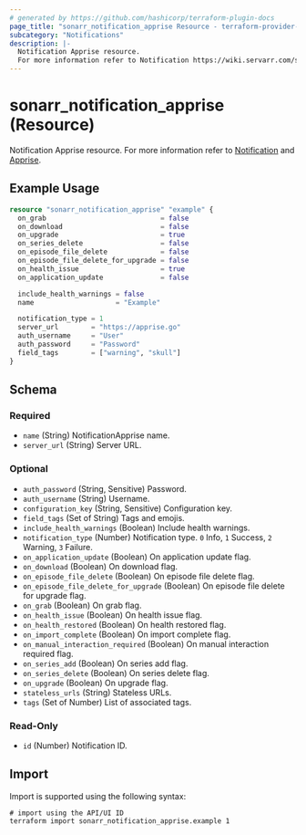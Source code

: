 ```yaml
---
# generated by https://github.com/hashicorp/terraform-plugin-docs
page_title: "sonarr_notification_apprise Resource - terraform-provider-sonarr"
subcategory: "Notifications"
description: |-
  Notification Apprise resource.
  For more information refer to Notification https://wiki.servarr.com/sonarr/settings#connect and Apprise https://wiki.servarr.com/sonarr/supported#apprise.
---
```


# sonarr_notification_apprise (Resource)

<!-- subcategory:Notifications -->
Notification Apprise resource.
For more information refer to [Notification](https://wiki.servarr.com/sonarr/settings#connect) and [Apprise](https://wiki.servarr.com/sonarr/supported#apprise).

## Example Usage

```terraform
resource "sonarr_notification_apprise" "example" {
  on_grab                            = false
  on_download                        = false
  on_upgrade                         = true
  on_series_delete                   = false
  on_episode_file_delete             = false
  on_episode_file_delete_for_upgrade = false
  on_health_issue                    = true
  on_application_update              = false

  include_health_warnings = false
  name                    = "Example"

  notification_type = 1
  server_url        = "https://apprise.go"
  auth_username     = "User"
  auth_password     = "Password"
  field_tags        = ["warning", "skull"]
}
```

<!-- schema generated by tfplugindocs -->
## Schema

### Required

- `name` (String) NotificationApprise name.
- `server_url` (String) Server URL.

### Optional

- `auth_password` (String, Sensitive) Password.
- `auth_username` (String) Username.
- `configuration_key` (String, Sensitive) Configuration key.
- `field_tags` (Set of String) Tags and emojis.
- `include_health_warnings` (Boolean) Include health warnings.
- `notification_type` (Number) Notification type. `0` Info, `1` Success, `2` Warning, `3` Failure.
- `on_application_update` (Boolean) On application update flag.
- `on_download` (Boolean) On download flag.
- `on_episode_file_delete` (Boolean) On episode file delete flag.
- `on_episode_file_delete_for_upgrade` (Boolean) On episode file delete for upgrade flag.
- `on_grab` (Boolean) On grab flag.
- `on_health_issue` (Boolean) On health issue flag.
- `on_health_restored` (Boolean) On health restored flag.
- `on_import_complete` (Boolean) On import complete flag.
- `on_manual_interaction_required` (Boolean) On manual interaction required flag.
- `on_series_add` (Boolean) On series add flag.
- `on_series_delete` (Boolean) On series delete flag.
- `on_upgrade` (Boolean) On upgrade flag.
- `stateless_urls` (String) Stateless URLs.
- `tags` (Set of Number) List of associated tags.

### Read-Only

- `id` (Number) Notification ID.

## Import

Import is supported using the following syntax:

```shell
# import using the API/UI ID
terraform import sonarr_notification_apprise.example 1
```
